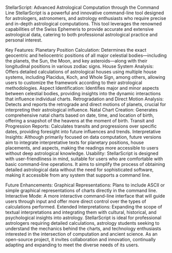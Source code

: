 StellarScript: Advanced Astrological Computation through the Command Line
StellarScript is a powerful and innovative command-line tool designed for astrologers, astronomers, and astrology enthusiasts who require precise and in-depth astrological computations. This tool leverages the renowned capabilities of the Swiss Ephemeris to provide accurate and extensive astrological data, catering to both professional astrological practice and personal interest.

Key Features:
Planetary Position Calculation: Determines the exact geocentric and heliocentric positions of all major celestial bodies—including the planets, the Sun, the Moon, and key asteroids—along with their longitudinal positions in various zodiac signs.
House System Analysis: Offers detailed calculations of astrological houses using multiple house systems, including Placidus, Koch, and Whole Sign, among others, allowing users to customize the framework according to their astrological methodologies.
Aspect Identification: Identifies major and minor aspects between celestial bodies, providing insights into the dynamic interactions that influence individual charts.
Retrogradation and Direct Motion Analysis: Detects and reports the retrograde and direct motions of planets, crucial for interpreting their astrological influence.
Natal Chart Creation: Generates comprehensive natal charts based on date, time, and location of birth, offering a snapshot of the heavens at the moment of birth.
Transit and Progression Reports: Calculates transits and progressions over specific dates, providing foresight into future influences and trends.
Interpretative Insights: Although primarily focused on data computation, future versions aim to integrate interpretative texts for planetary positions, house placements, and aspects, making the readings more accessible to users without deep astrological knowledge.
Usability:
StellarScript is designed with user-friendliness in mind, suitable for users who are comfortable with basic command-line operations. It aims to simplify the process of obtaining detailed astrological data without the need for sophisticated software, making it accessible from any system that supports a command line.

Future Enhancements:
Graphical Representations: Plans to include ASCII or simple graphical representations of charts directly in the command line.
Interactive Mode: A more interactive command-line interface that will guide users through input and offer more direct control over the types of calculations performed.
Extended Interpretations: Expanding the scope of textual interpretations and integrating them with cultural, historical, and psychological insights into astrology.
StellarScript is ideal for professional astrologers requiring detailed calculations, astrology students seeking to understand the mechanics behind the charts, and technology enthusiasts interested in the intersection of computation and ancient science. As an open-source project, it invites collaboration and innovation, continually adapting and expanding to meet the diverse needs of its users.
